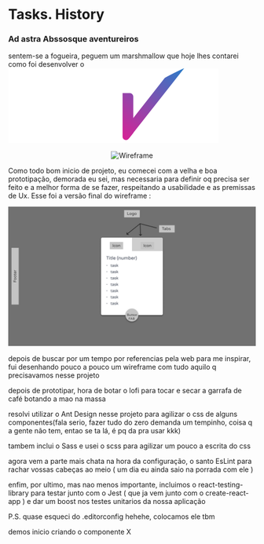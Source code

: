 # Tasks. History

### Ad astra Abssosque aventureiros

sentem-se a fogueira, peguem um marshmallow que hoje lhes contarei como foi desenvolver o <img src="src/assets/logo.svg" alt="logo" />

<p align="center">
<img src="https://miro.medium.com/max/440/1*G2FX8NNBCtpD6goR9eTZtw.gif" alt="Wireframe" />
</p>


Como todo bom inicio de projeto, eu comecei com a velha e boa prototipação, demorada eu sei, mas necessaria para definir oq precisa ser feito e a melhor forma de se fazer, respeitando a usabilidade e as premissas de Ux.
Esse foi a versão final do wireframe :

<img src="/src/assets/repositoryAssets/Low Fidelity.png" alt="Wireframe" />

depois de buscar por um tempo por referencias pela web para me inspirar, fui desenhando pouco a pouco um wireframe com tudo aquilo q precisavamos nesse projeto

depois de prototipar, hora de botar o lofi para tocar e secar a garrafa de café botando a mao na massa

resolvi utilizar o Ant Design nesse projeto para agilizar o css de alguns componentes(fala serio, fazer tudo do zero demanda um tempinho, coisa q a gente não tem, entao se ta lá, é pq da pra usar kkk)

tambem inclui o Sass e usei o scss para agilizar um pouco a escrita do css

agora vem a parte mais chata na hora da configuração, o santo EsLint para rachar vossas cabeças ao meio ( um dia eu ainda saio na porrada com ele )

enfim, por ultimo, mas nao menos importante, incluimos o react-testing-library para testar junto com o Jest ( que ja vem junto com o create-react-app ) e dar um boost nos testes unitarios da nossa aplicação

P.S. quase esqueci do .editorconfig hehehe, colocamos ele tbm

demos inicio criando o componente X
